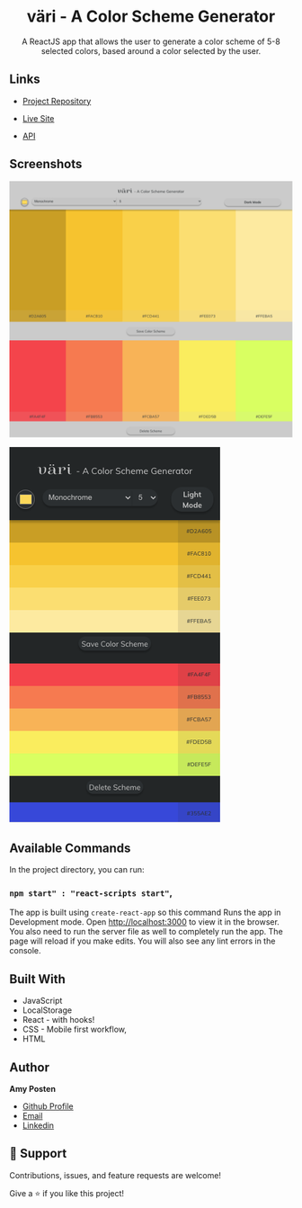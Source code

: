 <h1 align="center">väri - A Color Scheme Generator</h1>

<p align="center">A ReactJS app that allows the user to generate a color scheme of 5-8 selected colors, based around a color selected by the user. </p>

## Links

- [Project Repository](https://github.com/aeposten/color-scheme-generator-react "Color Scheme Generator Repo")

- [Live Site](https://color-scheme-react.netlify.app/ "Live View")

- [API](https://www.thecolorapi.com/ "The Color API")

## Screenshots

![Desktop](/screenshots/desktop.png "Desktop")

![Mobile](/screenshots/mobile.png)


## Available Commands

In the project directory, you can run:

### `npm start" : "react-scripts start"`,

The app is built using `create-react-app` so this command Runs the app in Development mode. Open [http://localhost:3000](http://localhost:3000) to view it in the browser. You also need to run the server file as well to completely run the app. The page will reload if you make edits.
You will also see any lint errors in the console.


## Built With

- JavaScript
- LocalStorage
- React - with hooks!
- CSS - Mobile first workflow, 
- HTML


## Author

**Amy Posten**

- [Github Profile](https://github.com/aeposten "Amy Posten")
- [Email](mailto:amy@amyposten.op?subject=Project )
- [Linkedin](https://www.linkedin.com/in/aeposten/ "Connect On Linkedin")

## 🤝 Support

Contributions, issues, and feature requests are welcome!

Give a ⭐️ if you like this project!